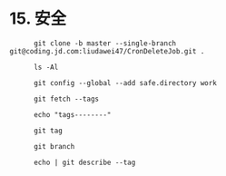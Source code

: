 # 15. 安全


          git clone -b master --single-branch git@coding.jd.com:liudawei47/CronDeleteJob.git . 

          ls -Al 

          git config --global --add safe.directory work

          git fetch --tags

          echo "tags--------"

          git tag

          git branch

          echo | git describe --tag